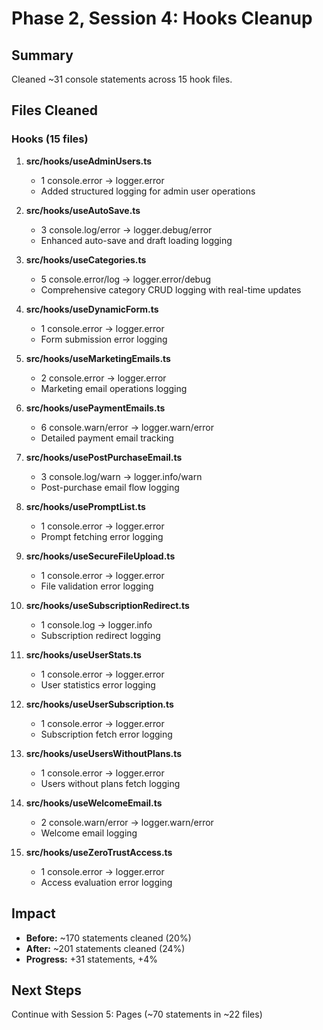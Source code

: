 # Phase 2, Session 4: Hooks Cleanup

## Summary
Cleaned ~31 console statements across 15 hook files.

## Files Cleaned

### Hooks (15 files)
1. **src/hooks/useAdminUsers.ts**
   - 1 console.error → logger.error
   - Added structured logging for admin user operations

2. **src/hooks/useAutoSave.ts**
   - 3 console.log/error → logger.debug/error
   - Enhanced auto-save and draft loading logging

3. **src/hooks/useCategories.ts**
   - 5 console.error/log → logger.error/debug
   - Comprehensive category CRUD logging with real-time updates

4. **src/hooks/useDynamicForm.ts**
   - 1 console.error → logger.error
   - Form submission error logging

5. **src/hooks/useMarketingEmails.ts**
   - 2 console.error → logger.error
   - Marketing email operations logging

6. **src/hooks/usePaymentEmails.ts**
   - 6 console.warn/error → logger.warn/error
   - Detailed payment email tracking

7. **src/hooks/usePostPurchaseEmail.ts**
   - 3 console.log/warn → logger.info/warn
   - Post-purchase email flow logging

8. **src/hooks/usePromptList.ts**
   - 1 console.error → logger.error
   - Prompt fetching error logging

9. **src/hooks/useSecureFileUpload.ts**
   - 1 console.error → logger.error
   - File validation error logging

10. **src/hooks/useSubscriptionRedirect.ts**
    - 1 console.log → logger.info
    - Subscription redirect logging

11. **src/hooks/useUserStats.ts**
    - 1 console.error → logger.error
    - User statistics error logging

12. **src/hooks/useUserSubscription.ts**
    - 1 console.error → logger.error
    - Subscription fetch error logging

13. **src/hooks/useUsersWithoutPlans.ts**
    - 1 console.error → logger.error
    - Users without plans fetch logging

14. **src/hooks/useWelcomeEmail.ts**
    - 2 console.warn/error → logger.warn/error
    - Welcome email logging

15. **src/hooks/useZeroTrustAccess.ts**
    - 1 console.error → logger.error
    - Access evaluation error logging

## Impact
- **Before:** ~170 statements cleaned (20%)
- **After:** ~201 statements cleaned (24%)
- **Progress:** +31 statements, +4%

## Next Steps
Continue with Session 5: Pages (~70 statements in ~22 files)
